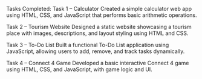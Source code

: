 Tasks Completed:
Task 1 – Calculator
Created a simple calculator web app using HTML, CSS, and JavaScript that performs basic arithmetic operations.

Task 2 – Tourism Website
Designed a static website showcasing a tourism place with images, descriptions, and layout styling using HTML and CSS.

Task 3 – To-Do List
Built a functional To-Do List application using JavaScript, allowing users to add, remove, and track tasks dynamically.

Task 4 – Connect 4 Game
Developed a basic interactive Connect 4 game using HTML, CSS, and JavaScript, with game logic and UI.
